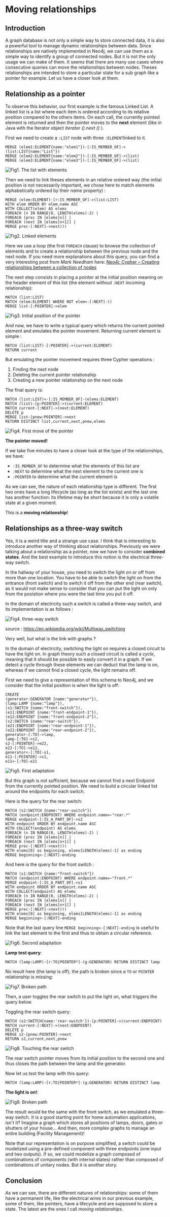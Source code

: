 # Moving relationships

## Introduction

A graph database is not only a simple way to store connected data, it is also a powerful tool to manage dynamic relationships between data. 
Since relationships are natively implemented in Neo4j, we can use them as a simple way to identify a group of connected nodes. But it is not the only usage we can make of them.
It seems that there are many use cases where consecutive queries can move the relationships between nodes. Theses relationships are intended to store a particular state for a sub graph like a pointer for example. Let us have a closer look at them.  

## Relationship as a pointer

To observe this behavior, our first example is the famous Linked List. A linked list is a list where each item is ordered according to its relative position compared to the others items. On each call, the currently pointed element is returned and then the pointer moves to the **next** element (like in Java with the Iterator object _iterator ().next ()_ ).

First we need to create a `:LIST` node with three `:ELEMENT`linked to it.

    MERGE (elem1:ELEMENT{name:"elem1"})-[:IS_MEMBER_OF]->(list:LIST{name:"List"})
    MERGE (elem2:ELEMENT{name:"elem2"})-[:IS_MEMBER_OF]->(list)
    MERGE (elem3:ELEMENT{name:"elem3"})-[:IS_MEMBER_OF]->(list)
    
![Fig1. The list with elements](./blog1_2.png "Fig1. The list with elements")

Then we need to link theses elements in an relative ordered way (the initial position is not necessarily important, we chose here to match elements alphabetically ordered by their _name_ property) :

    MERGE (elem:ELEMENT)-[r:IS_MEMBER_OF]->(list:LIST)
    WITH elem ORDER BY elem.name ASC
    WITH COLLECT(elem) AS elems
    FOREACH (n IN RANGE(0, LENGTH(elems)-2) |
    FOREACH (prec IN [elems[n]] |
    FOREACH (next IN [elems[n+1]] |
    MERGE prec-[:NEXT]->next)))

![Fig2. Linked elements](./blog2_2.png "Fig2. Linked elements")

Here we use a loop (the first `FOREACH` clause) to browse the collection of elements and to create a relationship between the previous node and the next node. If you need more explanations about this query, you can find a very interesting post from _Mark Needham_ here: [Neo4j: Cypher – Creating relationships between a collection of nodes](http://www.markhneedham.com/blog/2014/04/19/neo4j-cypher-creating-relationships-between-a-collection-of-nodes-invalid-input/ "Neo4j: Cypher – Creating relationships between a collection of nodes")

The next step consists in placing a pointer at the initial position meaning on the header element of this list (the element without `:NEXT` incoming relationship):

    MATCH (list:LIST)
    MATCH (elem:ELEMENT) WHERE NOT elem<-[:NEXT]-()
    MERGE list-[:POINTER]->elem 

![Fig3. Initial position of the pointer](./blog3_2.png "Fig3. Initial position of the pointer")

And now, we have to write a typical query which returns the current pointed element and emulates the pointer movement.
Returning current element is simple :

    MATCH (list:LIST)-[:POINTER]->(current:ELEMENT) 
    RETURN current
    
But emulating the pointer movement requires three Cypher operations :

1. Finding the next node
2. Deleting the current pointer relationship
3. Creating a new pointer relationship on the next node

The final query is:

    MATCH (list:LIST)<-[:IS_MEMBER_OF]-(elems:ELEMENT)
    MATCH (list)-[p:POINTER]->(current:ELEMENT) 
    MATCH current-[:NEXT]->(next:ELEMENT) 
    DELETE p 
    MERGE list-[pnew:POINTER]->next
    RETURN DISTINCT list,current,next,pnew,elems
    
![Fig4. First move of the pointer](./blog4_3.png "Fig4. First move of the pointer")

__The pointer moved!__

If we take five minutes to have a closer look at the type of the relationships, we have:

* `:IS_MEMBER_OF` to determine what the elements of this list are
* `:NEXT` to determine what the next element to the current one is
* `:POINTER` to determine what the current element is

As we can see, the nature of each relationship type is different. The first two ones have a long lifecycle (as long as the list exists) and the last one has another function: its lifetime may be short because it is only  a volatile state at a given moment.

This is a __moving relationship__!

## Relationships as a three-way switch

Yes, it is a weird title and a strange use case. I think that is interesting to introduce another way of thinking about relationships. Previously we were talking about a relationship as a pointer, now we have to consider __combined states__. And the best example to introduce this notion is the electrical three-way switch.

In the hallway of your house, you need to switch the light on or off from more than one location. You have to be able to switch the light on from the entrance (front switch) and to switch it off from the other end (rear switch), as it would not make sense to consider that you can put the light on only from the posistion where you were the last time you put it off.

In the domain of electricity such a switch is called a three-way switch, and its implementation is as follows :

![Fig4. three-way switch](./blog-threeway.png "Fig4. Three-way switch")

source : https://en.wikipedia.org/wiki/Multiway_switching

Very well, but what is the link with graphs ?

In the domain of electricity, switching the light on requires a closed circuit to have the light on. In graph theory such a closed circuit is called a _cycle_, meaning that it should be possible to easily convert it in a graph. If we detect a cycle through these elements we can deduct that the lamp is on, whereas if we cannot find a closed cycle, the light remains off.

First we need to give a representation of this schema to Neo4j, and we consider that the initial position is when the light is off:

    CREATE 
    (generator:GENERATOR {name:"generator"}),
    (lamp:LAMP {name:"lamp"}),
    (s1:SWITCH {name:"front-switch"}),
    (e11:ENDPOINT {name:"front-endpoint-1"}),
    (e12:ENDPOINT {name:"front-endpoint-2"}),
    (s2:SWITCH {name:"rear-switch"}),
    (e21:ENDPOINT {name:"rear-endpoint-1"}),
    (e22:ENDPOINT {name:"rear-endpoint-2"}),
    generator-[:TO]->lamp,
    lamp-[:TO]->s2,
    s2-[:POINTER]->e22,
    e22-[:TO]->e12,
    generator<-[:TO]-s1,
    e11-[:POINTER]->s1,
    e11<-[:TO]-e21

![Fig5. First adaptation](./blog-threeway2.png "Fig5. First adaptation")

But this graph is not sufficient, because we cannot find a next Endpoint from the currently pointed position. We need to build a circular linked list around the endpoints for each switch.

Here is the query for the rear switch:

    MATCH (s2:SWITCH {name:"rear-switch"})
    MATCH (endpoint:ENDPOINT) WHERE endpoint.name=~"rear.*"
    MERGE endpoint-[:IS_A_PART_OF]->s2
    WITH endpoint ORDER BY endpoint.name ASC
    WITH COLLECT(endpoint) AS elems
    FOREACH (n IN RANGE(0, LENGTH(elems)-2) |
    FOREACH (prec IN [elems[n]] |
    FOREACH (next IN [elems[n+1]] |
    MERGE prec-[:NEXT]->next)))
    WITH elems[0] as beginning, elems[LENGTH(elems)-1] as ending
    MERGE beginning<-[:NEXT]-ending

And here is the query for the front switch :

    MATCH (s1:SWITCH {name:"front-switch"})
    MATCH (endpoint:ENDPOINT) WHERE endpoint.name=~"front.*"
    MERGE endpoint-[:IS_A_PART_OF]->s1
    WITH endpoint ORDER BY endpoint.name ASC
    WITH COLLECT(endpoint) AS elems
    FOREACH (n IN RANGE(0, LENGTH(elems)-2) |
    FOREACH (prec IN [elems[n]] |
    FOREACH (next IN [elems[n+1]] |
    MERGE prec-[:NEXT]->next)))
    WITH elems[0] as beginning, elems[LENGTH(elems)-1] as ending
    MERGE beginning<-[:NEXT]-ending

Note that the last query line `MERGE beginning<-[:NEXT]-ending` is useful to link the last element to the first and thus to obtain a circular reference.

![Fig6. Second adaptation](./blog-threeway3.png "Fig6. Second adaptation")

__Lamp test query__:

    MATCH (lamp:LAMP)-[r:TO|POINTER*]-(g:GENERATOR) RETURN DISTINCT lamp
    
No result here (the lamp is off), the path is broken since a `TO` or `POINTER` relationship is missing:

![Fig7. Broken path](./blog-threeway3_2_modifie.png "Fig7. Broken path")

Then, a user toggles the rear switch to put the light on, what triggers the query below.

Toggling the rear switch query: 

    MATCH (s2:SWITCH{name:'rear-switch'})-[p:POINTER]->(current:ENDPOINT) 
    MATCH current-[:NEXT]->(next:ENDPOINT) 
    DELETE p 
    MERGE s2-[pnew:POINTER]->next
    RETURN s2,current,next,pnew

![Fig8. Touching the rear switch](./blog-threeway4.png "Fig8. Touching the rear switch")

The rear switch pointer moves from its initial position to the second one and thus closes the path between the lamp and the generator.

Now let us test the lamp with this query:

    MATCH (lamp:LAMP)-[r:TO|POINTER*]-(g:GENERATOR) RETURN DISTINCT lamp
    
__The light is on!__:

![Fig9. Broken path](./blog-threeway4_2_modifie.png "Fig9. Broken path")

The result would be the same with the front switch, as we emulated a three-way switch.
It is a good starting point for home automation applications, isn't it? Imagine a graph which stores all positions of lamps, doors, gates or shutters of your house... And then, more complex graphs to manage an entire building (Facility Management)!

Note that our representation is on purpose simplified, a switch could be modelized using a pre-defined component with three endpoints (one input and two outputs). If so, we could modelize a graph composed of combinations of components (with internal states) rather than composed of combinations of unitary nodes. But it is another story.

## Conclusion

As we can see, there are different natures of relationships: some of them have a permanent life, like the electrical wires in our previous example, some of them, like pointers, have a lifecycle and are supposed to store a state. The latest are the ones I call _moving relationships_.


